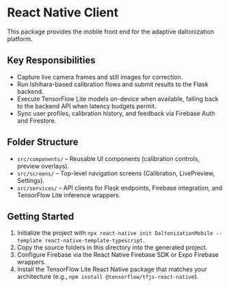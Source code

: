 # React Native Client

This package provides the mobile front end for the adaptive daltonization platform.

## Key Responsibilities

- Capture live camera frames and still images for correction.
- Run Ishihara-based calibration flows and submit results to the Flask backend.
- Execute TensorFlow Lite models on-device when available, falling back to the backend API when latency budgets permit.
- Sync user profiles, calibration history, and feedback via Firebase Auth and Firestore.

## Folder Structure

- `src/components/` – Reusable UI components (calibration controls, preview overlays).
- `src/screens/` – Top-level navigation screens (Calibration, LivePreview, Settings).
- `src/services/` – API clients for Flask endpoints, Firebase integration, and TensorFlow Lite inference wrappers.

## Getting Started

1. Initialize the project with `npx react-native init DaltonizationMobile --template react-native-template-typescript`.
2. Copy the source folders in this directory into the generated project.
3. Configure Firebase via the React Native Firebase SDK or Expo Firebase wrappers.
4. Install the TensorFlow Lite React Native package that matches your architecture (e.g., `npm install @tensorflow/tfjs-react-native`).
